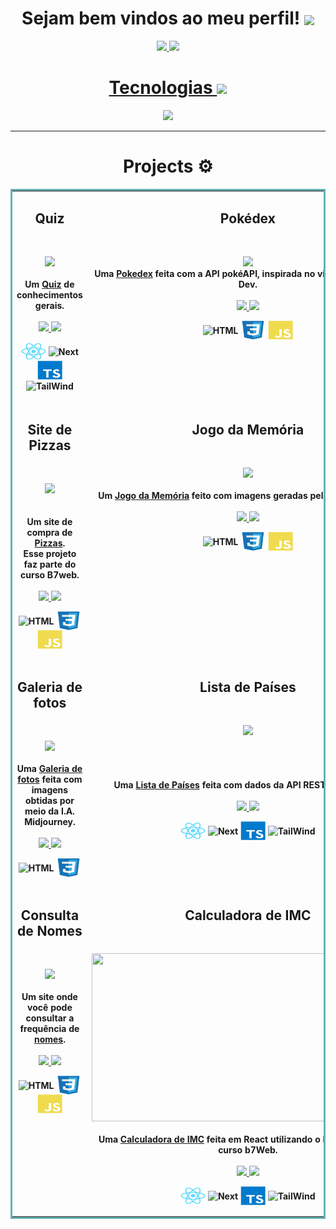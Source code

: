 <h1 align="center"><b>Sejam bem vindos ao meu perfil! <img src="https://media0.giphy.com/media/L4ZI0w4waQ2vSkMgU9/200w.webp" width="65" align="center"></h1>


<div align="center">
  <a href="https://github.com/Gustav0Luiz">
  <img height="180em" src="https://github-readme-stats.vercel.app/api?username=Gustav0Luiz&show_icons=true&theme=tokyonight&include_all_commits=true&count_private=true"/>
  <img height="180em" src="https://github-readme-stats.vercel.app/api/top-langs/?username=Gustav0Luiz&layout=compact&langs_count=7&theme=tokyonight"/>
</div>

<h1 align="center">Tecnologias <img align="center" src="https://media1.giphy.com/media/Kfl09udXYhbjajJwEt/200w.webp" width="65"> </h1>
<p align="center">
  <a href="#">
    <img src="https://skillicons.dev/icons?i=html,css,js,ts,sass,tailwind,vite,react,next,nodejs,c,python,git," />
  </a>
</p>
<hr/>
<h1 align="center"> Projects ⚙️</h1>

<!-- <h1 align="center">Projects</h1> -->
<table bordercolor="#66b2b2">
  <tr>
    <td width="50%" valign="top">
      <h2 align="center">Quiz</h2>
        <p align="center">
          <br>
    <div align="center">
            <img src="https://github.com/Gustav0Luiz/Quiz/assets/116320919/447c254a-fb84-403a-842a-6c7c8da7ef3c" width="390px" />
    </div> 
          </div><br/> 
    <div align="center">
            Um <a href="https://quiz-orpin-delta.vercel.app/">Quiz</a> de conhecimentos gerais.
    </div><br>
    <div align="center">
      <a href="https://github.com/Gustav0Luiz/Quiz" target="_blank">
      <img src="https://img.shields.io/static/v1?label=|&message=REPO&color=f&style=plastic&logo=github&logo-color=white"/>
      </a>  
      <a href="https://quiz-orpin-delta.vercel.app/" target="_blank">
      <img src="https://img.shields.io/static/v1?label=|&message=WEBSITE&color=cdf998&style=plastic&logo=wordpress&logo-color=white"/>
      </a>
    </div> 
      </p>
        <p align="center">
           <img align="center" alt="React" height="30" width="40" src="https://raw.githubusercontent.com/devicons/devicon/master/icons/react/react-original.svg">
           <img align="center" alt="Next" height="30" width="40" src="https://cdn.jsdelivr.net/gh/devicons/devicon/icons/nextjs/nextjs-original.svg">
           <img align="center" alt="Ts" height="30" width="40" src="https://raw.githubusercontent.com/devicons/devicon/master/icons/typescript/typescript-plain.svg">
           <img align="center" alt="TailWind" height="30" width="40" src="https://cdn.jsdelivr.net/gh/devicons/devicon@latest/icons/tailwindcss/tailwindcss-original.svg">
        </p>
    </td>
     <td width="50%" valign="top">
      <h2 align="center">Pokédex</h2>
        <p align="center">
          <br>
    <div align="center">
            <img src="https://github.com/Gustav0Luiz/Pokedex/assets/116320919/f258af04-0080-454b-8ba2-972ccf016fca" width="250px" />
    </div>      
    <div align="center">
            Uma <a href="https://gustav0luiz.github.io/Pokedex/">Pokedex</a> feita com a API pokéAPI, inspirada no video do Manual do Dev.
    </div><br>
    <div align="center">
      <a href="https://github.com/Gustav0Luiz/Pokedex" target="_blank">
      <img src="https://img.shields.io/static/v1?label=|&message=REPO&color=f&style=plastic&logo=github&logo-color=white"/>
      </a>  
      <a href="https://gustav0luiz.github.io/Pokedex/" target="_blank">
      <img src="https://img.shields.io/static/v1?label=|&message=WEBSITE&color=cdf998&style=plastic&logo=wordpress&logo-color=white"/>
      </a>
    </div> 
      </p>
        <p align="center">
           <img align="center" alt="HTML" height="30" width="40" src="https://cdn.jsdelivr.net/gh/devicons/devicon/icons/html5/html5-original.svg">
           <img align="center" alt="CSS" height="30" width="40" src="https://raw.githubusercontent.com/devicons/devicon/master/icons/css3/css3-original.svg">
           <img align="center" alt="Js" height="30" width="40" src="https://raw.githubusercontent.com/devicons/devicon/master/icons/javascript/javascript-plain.svg">
        </p>
    </td>
    </tr>
  <tr>
    </td>
     <td width="50%" valign="top">
      <h2 align="center">Site de Pizzas</h2>
        <p align="center">
          <br>
    <div align="center">
            <img src="https://github.com/Gustav0Luiz/Pizzaria/assets/116320919/fca5605a-6081-47ee-946e-ba7599e255d5" width="460px" />
    </div><br/><br/>  
    <div align="center">
            Um site de compra de  <a href="https://gustav0luiz.github.io/Pizzaria/">Pizzas</a>.<br/> Esse projeto faz parte do curso B7web.
    </div><br>
    <div align="center">
      <a href="https://github.com/Gustav0Luiz/Pizzaria" target="_blank">
      <img src="https://img.shields.io/static/v1?label=|&message=REPO&color=f&style=plastic&logo=github&logo-color=white"/>
      </a>  
      <a href="https://gustav0luiz.github.io/Pizzaria/">
      <img src="https://img.shields.io/static/v1?label=|&message=WEBSITE&color=cdf998&style=plastic&logo=wordpress&logo-color=white"/>
      </a>
    </div> 
      </p>
        <p align="center">
           <img align="center" alt="HTML" height="30" width="40" src="https://cdn.jsdelivr.net/gh/devicons/devicon/icons/html5/html5-original.svg">
           <img align="center" alt="CSS" height="30" width="40" src="https://raw.githubusercontent.com/devicons/devicon/master/icons/css3/css3-original.svg">
           <img align="center" alt="Js" height="30" width="40" src="https://raw.githubusercontent.com/devicons/devicon/master/icons/javascript/javascript-plain.svg">
        </p>
    </td>
    <td width="50%" valign="top">
      <h2 align="center">Jogo da Memória</h2>
        <p align="center">
          <br>
    <div align="center">
            <img src="https://github.com/Gustav0Luiz/Jogo-da-memoria/assets/116320919/d4feee4d-2ef9-472b-90a1-794cad72899b" width="380px" />
    </div><br/>      
    <div align="center">
            Um <a href="https://gustav0luiz.github.io/Jogo-da-memoria/">Jogo da Memória</a> feito com imagens geradas pela I.A. Midjourney.
    </div><br>
    <div align="center">
      <a href="https://github.com/Gustav0Luiz/Jogo-da-memoria" target="_blank">
      <img src="https://img.shields.io/static/v1?label=|&message=REPO&color=f&style=plastic&logo=github&logo-color=white"/>
      </a>  
      <a href="https://gustav0luiz.github.io/Jogo-da-memoria/" target="_blank">
      <img src="https://img.shields.io/static/v1?label=|&message=WEBSITE&color=cdf998&style=plastic&logo=wordpress&logo-color=white"/>
      </a>
    </div> 
      </p>
        <p align="center">
           <img align="center" alt="HTML" height="30" width="40" src="https://cdn.jsdelivr.net/gh/devicons/devicon/icons/html5/html5-original.svg">
           <img align="center" alt="CSS" height="30" width="40" src="https://raw.githubusercontent.com/devicons/devicon/master/icons/css3/css3-original.svg">
           <img align="center" alt="Js" height="30" width="40" src="https://raw.githubusercontent.com/devicons/devicon/master/icons/javascript/javascript-plain.svg">
        </p>
    </td>
    </tr>
    <tr>
      <td width="50%" valign="top">
      <h2 align="center">Galeria de fotos</h2>
        <p align="center">
          <br>
    <div align="center">
            <img src="https://github.com/Gustav0Luiz/Galeria-de-Fotos/assets/116320919/98fe6303-a570-4c03-80d0-40a410bb94c1" width="360px" />
    </div><br/>      
    <div align="center">
            Uma <a href="https://gustav0luiz.github.io/Galeria-de-Fotos/">Galeria de fotos</a> feita com imagens obtidas por meio da I.A. Midjourney.
    </div><br>
    <div align="center">
      <a href="https://github.com/Gustav0Luiz/Galeria-de-Fotos" target="_blank">
      <img src="https://img.shields.io/static/v1?label=|&message=REPO&color=f&style=plastic&logo=github&logo-color=white"/>
      </a>  
      <a href="https://gustav0luiz.github.io/Galeria-de-Fotos/" target="_blank">
      <img src="https://img.shields.io/static/v1?label=|&message=WEBSITE&color=cdf998&style=plastic&logo=wordpress&logo-color=white"/>
      </a>
    </div> 
      </p>
        <p align="center">
           <img align="center" alt="HTML" height="30" width="40" src="https://cdn.jsdelivr.net/gh/devicons/devicon/icons/html5/html5-original.svg">
           <img align="center" alt="CSS" height="30" width="40" src="https://raw.githubusercontent.com/devicons/devicon/master/icons/css3/css3-original.svg">
        </p>
    </td>
     <td width="50%" valign="top">
      <h2 align="center">Lista de Países</h2>
        <p align="center">
          <br>
    <div align="center">
            <img src="https://github.com/Gustav0Luiz/Countries/assets/116320919/cc39ccca-a52e-41fd-8566-294b354141dc" width="550px" />
    </div><br/>
       <br/>     
       <br/>
       <br/>
    <div align="center">
            Uma <a href="https://countries-theta-tan.vercel.app/">Lista de Países</a> feita com dados da API REST COUNTRIES.
    </div><br/>
    <div align="center">
      <a href="https://github.com/Gustav0Luiz/Countries" target="_blank">
      <img src="https://img.shields.io/static/v1?label=|&message=REPO&color=f&style=plastic&logo=github&logo-color=white"/>
      </a>  
      <a href="https://countries-theta-tan.vercel.app/">
      <img src="https://img.shields.io/static/v1?label=|&message=WEBSITE&color=cdf998&style=plastic&logo=wordpress&logo-color=white"/>
      </a>
    </div> 
      </p>
        <p align="center">
           <img align="center" alt="React" height="30" width="40" src="https://raw.githubusercontent.com/devicons/devicon/master/icons/react/react-original.svg">
           <img align="center" alt="Next" height="30" width="40" src="https://cdn.jsdelivr.net/gh/devicons/devicon/icons/nextjs/nextjs-original.svg">
           <img align="center" alt="Ts" height="30" width="40" src="https://raw.githubusercontent.com/devicons/devicon/master/icons/typescript/typescript-plain.svg">
           <img align="center" alt="TailWind" height="30" width="40" src="https://cdn.jsdelivr.net/gh/devicons/devicon@latest/icons/tailwindcss/tailwindcss-original.svg">
        </p>
    </td>
    </tr>
      </tr>
    <tr>
      <td width="50%" valign="top">
      <h2 align="center">Consulta de Nomes</h2>
        <p align="center">
          <br>
    <div align="center">
            <img src="https://github.com/Gustav0Luiz/Names/assets/116320919/a017c5de-5be9-41dc-9a7c-6017a3f3036a" width="420px" />
    </div><br/>      
    <div align="center">
            Um site onde você pode consultar a frequência de <a href="https://gustav0luiz.github.io/Names/">nomes</a>.
    </div><br>
    <div align="center">
      <a href="https://github.com/Gustav0Luiz/Names" target="_blank">
      <img src="https://img.shields.io/static/v1?label=|&message=REPO&color=f&style=plastic&logo=github&logo-color=white"/>
      </a>  
      <a href="https://gustav0luiz.github.io/Names/" target="_blank">
      <img src="https://img.shields.io/static/v1?label=|&message=WEBSITE&color=cdf998&style=plastic&logo=wordpress&logo-color=white"/>
      </a>
    </div> 
      </p>
        <p align="center">
           <img align="center" alt="HTML" height="30" width="40" src="https://cdn.jsdelivr.net/gh/devicons/devicon/icons/html5/html5-original.svg">
           <img align="center" alt="CSS" height="30" width="40" src="https://raw.githubusercontent.com/devicons/devicon/master/icons/css3/css3-original.svg">
           <img align="center" alt="Js" height="30" width="40" src="https://raw.githubusercontent.com/devicons/devicon/master/icons/javascript/javascript-plain.svg">
        </p>
      </td>
   <td width="50%" valign="top">
      <h2 align="center">Calculadora de IMC</h2>
        <p align="center">
          <br>
    <div align="center">
            <img src="https://github.com/Gustav0Luiz/IMC/assets/116320919/f899d12a-54f5-4224-9c69-ddfde43dae78" width="500px" height="269px" />
    </div><br/>      
    <div align="center">
            Uma <a href="https://imc-olive.vercel.app/">Calculadora de IMC</a> feita em React utilizando o Next, baseada no curso b7Web.
    </div><br>
    <div align="center">
      <a href="https://github.com/Gustav0Luiz/IMC" target="_blank">
      <img src="https://img.shields.io/static/v1?label=|&message=REPO&color=f&style=plastic&logo=github&logo-color=white"/>
      </a>  
      <a href="https://imc-olive.vercel.app/" target="_blank">
      <img src="https://img.shields.io/static/v1?label=|&message=WEBSITE&color=cdf998&style=plastic&logo=wordpress&logo-color=white"/>
      </a>
    </div> 
      </p>
        <p align="center">
           <img align="center" alt="React" height="30" width="40" src="https://raw.githubusercontent.com/devicons/devicon/master/icons/react/react-original.svg">
           <img align="center" alt="Next" height="30" width="40" src="https://cdn.jsdelivr.net/gh/devicons/devicon/icons/nextjs/nextjs-original.svg">
           <img align="center" alt="Ts" height="30" width="40" src="https://raw.githubusercontent.com/devicons/devicon/master/icons/typescript/typescript-plain.svg">
           <img align="center" alt="TailWind" height="30" width="40" src="https://cdn.jsdelivr.net/gh/devicons/devicon@latest/icons/tailwindcss/tailwindcss-original.svg">
        </p>
    </td>
    </tr>
</table>


